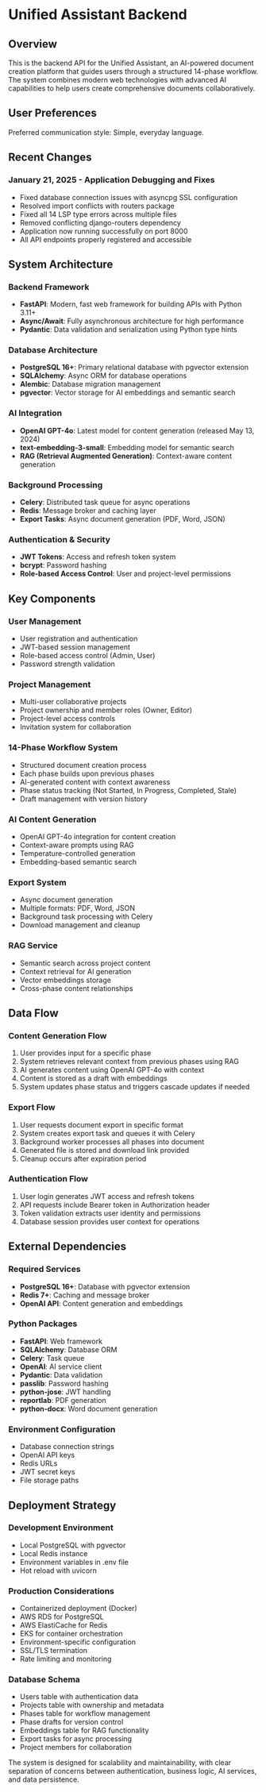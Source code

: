 # Unified Assistant Backend

## Overview

This is the backend API for the Unified Assistant, an AI-powered document creation platform that guides users through a structured 14-phase workflow. The system combines modern web technologies with advanced AI capabilities to help users create comprehensive documents collaboratively.

## User Preferences

Preferred communication style: Simple, everyday language.

## Recent Changes

### January 21, 2025 - Application Debugging and Fixes
- Fixed database connection issues with asyncpg SSL configuration
- Resolved import conflicts with routers package
- Fixed all 14 LSP type errors across multiple files
- Removed conflicting django-routers dependency
- Application now running successfully on port 8000
- All API endpoints properly registered and accessible

## System Architecture

### Backend Framework
- **FastAPI**: Modern, fast web framework for building APIs with Python 3.11+
- **Async/Await**: Fully asynchronous architecture for high performance
- **Pydantic**: Data validation and serialization using Python type hints

### Database Architecture
- **PostgreSQL 16+**: Primary relational database with pgvector extension
- **SQLAlchemy**: Async ORM for database operations
- **Alembic**: Database migration management
- **pgvector**: Vector storage for AI embeddings and semantic search

### AI Integration
- **OpenAI GPT-4o**: Latest model for content generation (released May 13, 2024)
- **text-embedding-3-small**: Embedding model for semantic search
- **RAG (Retrieval Augmented Generation)**: Context-aware content generation

### Background Processing
- **Celery**: Distributed task queue for async operations
- **Redis**: Message broker and caching layer
- **Export Tasks**: Async document generation (PDF, Word, JSON)

### Authentication & Security
- **JWT Tokens**: Access and refresh token system
- **bcrypt**: Password hashing
- **Role-based Access Control**: User and project-level permissions

## Key Components

### User Management
- User registration and authentication
- JWT-based session management
- Role-based access control (Admin, User)
- Password strength validation

### Project Management
- Multi-user collaborative projects
- Project ownership and member roles (Owner, Editor)
- Project-level access controls
- Invitation system for collaboration

### 14-Phase Workflow System
- Structured document creation process
- Each phase builds upon previous phases
- AI-generated content with context awareness
- Phase status tracking (Not Started, In Progress, Completed, Stale)
- Draft management with version history

### AI Content Generation
- OpenAI GPT-4o integration for content creation
- Context-aware prompts using RAG
- Temperature-controlled generation
- Embedding-based semantic search

### Export System
- Async document generation
- Multiple formats: PDF, Word, JSON
- Background task processing with Celery
- Download management and cleanup

### RAG Service
- Semantic search across project content
- Context retrieval for AI generation
- Vector embeddings storage
- Cross-phase content relationships

## Data Flow

### Content Generation Flow
1. User provides input for a specific phase
2. System retrieves relevant context from previous phases using RAG
3. AI generates content using OpenAI GPT-4o with context
4. Content is stored as a draft with embeddings
5. System updates phase status and triggers cascade updates if needed

### Export Flow
1. User requests document export in specific format
2. System creates export task and queues it with Celery
3. Background worker processes all phases into document
4. Generated file is stored and download link provided
5. Cleanup occurs after expiration period

### Authentication Flow
1. User login generates JWT access and refresh tokens
2. API requests include Bearer token in Authorization header
3. Token validation extracts user identity and permissions
4. Database session provides user context for operations

## External Dependencies

### Required Services
- **PostgreSQL 16+**: Database with pgvector extension
- **Redis 7+**: Caching and message broker
- **OpenAI API**: Content generation and embeddings

### Python Packages
- **FastAPI**: Web framework
- **SQLAlchemy**: Database ORM
- **Celery**: Task queue
- **OpenAI**: AI service client
- **Pydantic**: Data validation
- **passlib**: Password hashing
- **python-jose**: JWT handling
- **reportlab**: PDF generation
- **python-docx**: Word document generation

### Environment Configuration
- Database connection strings
- OpenAI API keys
- Redis URLs
- JWT secret keys
- File storage paths

## Deployment Strategy

### Development Environment
- Local PostgreSQL with pgvector
- Local Redis instance
- Environment variables in .env file
- Hot reload with uvicorn

### Production Considerations
- Containerized deployment (Docker)
- AWS RDS for PostgreSQL
- AWS ElastiCache for Redis
- EKS for container orchestration
- Environment-specific configuration
- SSL/TLS termination
- Rate limiting and monitoring

### Database Schema
- Users table with authentication data
- Projects table with ownership and metadata
- Phases table for workflow management
- Phase drafts for version control
- Embeddings table for RAG functionality
- Export tasks for async processing
- Project members for collaboration

The system is designed for scalability and maintainability, with clear separation of concerns between authentication, business logic, AI services, and data persistence.